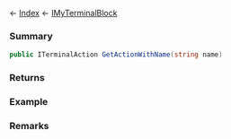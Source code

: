 ← [Index](Api-Index) ← [IMyTerminalBlock](Sandbox.ModAPI.Ingame.IMyTerminalBlock)

### Summary

```csharp
public ITerminalAction GetActionWithName(string name)
```

### Returns

### Example

### Remarks

